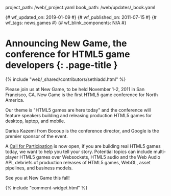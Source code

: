 project_path: /web/_project.yaml
book_path: /web/updates/_book.yaml

{# wf_updated_on: 2019-01-09 #}
{# wf_published_on: 2011-07-15 #}
{# wf_tags: news,games #}
{# wf_blink_components: N/A #}

# Announcing New Game, the conference for HTML5 game developers {: .page-title }

{% include "web/_shared/contributors/sethladd.html" %}


Please join us at New Game, to be held November 1-2, 2011 in San Francisco, CA.  New Game is the first HTML5 game conference for North America.

Our theme is "HTML5 games are here today" and the conference will feature speakers building and releasing production HTML5 games for desktop, laptop, and mobile.

Darius Kazemi from Bocoup is the conference director, and Google is the premier sponsor of the event.

A [Call for Participation](//goo.gl/iWA2J) is now open, if you are building real HTML5 games today, we want to help you tell your story.  Potential topics can include multi-player HTML5 games over Websockets, HTML5 audio and the Web Audio API, debriefs of production releases of HTML5 games, WebGL, asset pipelines, and business models.

See you at New Game this fall!


{% include "comment-widget.html" %}
